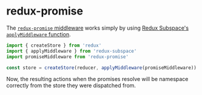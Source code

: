 # redux-promise

The [`redux-promise` middleware](https://github.com/acdlite/redux-promise) works simply by using [Redux Subspace's `applyMiddleware` function](/docs/advanced/middleware/README.md).

```javascript
import { createStore } from 'redux'
import { applyMiddleware } from 'redux-subspace'
import promiseMiddleware from 'redux-promise'

const store = createStore(reducer, applyMiddleware(promiseMiddleware))
```

Now, the resulting actions when the promises resolve will be namespace correctly from the store they were dispatched from.
